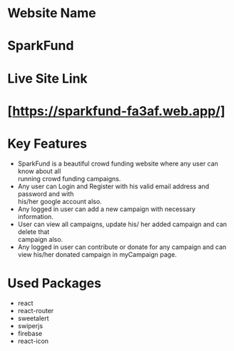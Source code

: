 # Website Name
# SparkFund
# Live Site Link
# [https://sparkfund-fa3af.web.app/]
# Key Features
* SparkFund is a beautiful crowd funding website where any user can know about all   
  running crowd funding campaigns.
* Any user can Login and Register with his valid email address and password and with  
  his/her google account also.
* Any logged in user can add a new campaign with necessary information. 
* User can view all campaigns, update his/ her added campaign and can delete that  
  campaign also.
* Any logged in user can contribute or donate for any campaign and can view his/her 
  donated campaign in myCampaign page.

# Used Packages
* react
* react-router
* sweetalert
* swiperjs
* firebase
* react-icon
